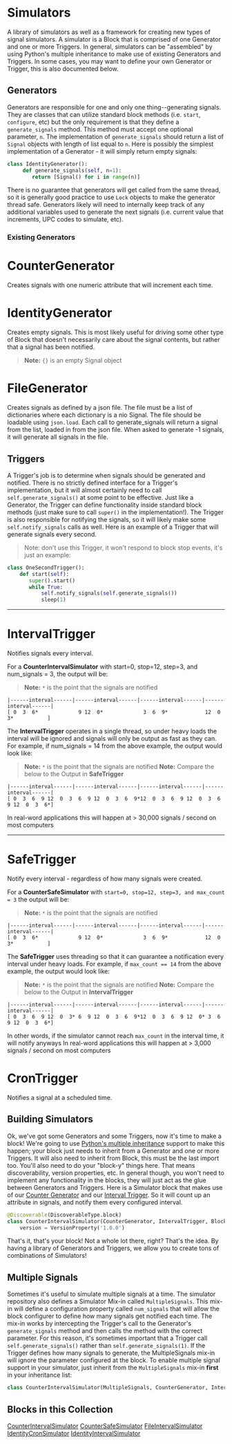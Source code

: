 Simulators
==========
A library of simulators as well as a framework for creating new types of signal simulators. A simulator is a Block that is comprised of one Generator and one or more
Triggers. In general, simulators can be "assembled" by using Python's multiple
inheritance to make use of existing Generators and Triggers. In some cases,
you may want to define your own Generator or Trigger, this is also documented
below.

## Generators
Generators are responsible for one and only one thing--generating signals.
They are classes that can utilize standard block methods (i.e. `start`,
`configure`, etc) but the only requirement is that they define a
`generate_signals` method. This method must accept one optional parameter, `n`.
The implementation of `generate_signals` should return a list of `Signal`
objects with length of list equal to `n`.
Here is possibly the simplest implementation of a Generator - it will simply
return empty signals:
```python
class IdentityGenerator():
     def generate_signals(self, n=1):
        return [Signal() for i in range(n)]
```
There is no guarantee that generators will get called from the same thread, so
it is generally good practice to use `Lock` objects to make the generator
thread safe. Generators likely will need to internally keep track of any additional
variables used to generate the next signals (i.e. current value that
increments, UPC codes to simulate, etc).

### Existing Generators
CounterGenerator
================
Creates signals with one numeric attribute that will increment each time.

IdentityGenerator
=================
Creates empty signals. This is most likely useful for driving some other type
of Block that doesn't necessarily care about the signal contents, but rather
that a signal has been notified.
> **Note:** `{}` is an empty Signal object

FileGenerator
=============
Creates signals as defined by a json file. The file must be a list of dictionaries where each dictionary is a nio Signal. The file should be loadable using `json.load`.
Each call to generate_signals will return a signal from the list, loaded in from the json file. When asked to generate -1 signals, it will generate all signals in the file.

Triggers
---
A Trigger's job is to determine when signals should be generated and notified.
There is no strictly defined interface for a Trigger's implementation, but it
will almost certainly need to call `self.generate_signals()` at some point to
be effective. Just like a Generator, the Trigger can define functionality
inside standard block methods (just make sure to call `super()` in the
implementation!). The Trigger is also responsible for notifying the signals,
so it will likely make some `self.notify_signals` calls as well.
Here is an example of a Trigger that will generate signals every second.
> Note: don't use this Trigger, it won't respond to block stop events, it's
just an example:
 ```python
class OneSecondTrigger():
     def start(self):
        super().start()
        while True:
            self.notify_signals(self.generate_signals())
            sleep(1)
```
 ***
IntervalTrigger
===============
Notifies signals every interval.

For a **CounterIntervalSimulator** with start=0, stop=12, step=3, and num_signals = 3,
the output will be:
> **Note:** `*` is the point that the signals are notified
```
|------interval------|------interval------|------interval------|------interval------|
[ 0  3  6*             9 12  0*             3  6  9*            12  0  3*           ]
```
The **IntervalTrigger** operates in a single thread, so under heavy loads the interval
will be ignored and signals will only be output as fast as they can.
For example, if num_signals = 14 from the above example, the output would look like:
> **Note:** `*` is the point that the signals are notified
> **Note:** Compare the below to the Output in **SafeTrigger**

```
|------interval------|------interval------|------interval------|------interval------|
[ 0  3  6  9 12  0  3  6  9 12  0  3  6  9*12  0  3  6  9 12  0  3  6  9 12  0  3  6*]
```
In real-word applications this will happen at > 30,000 signals / second on most computers
***
SafeTrigger
===========
Notify every interval - regardless of how many signals were created.

For a **CounterSafeSimulator** with `start=0, stop=12, step=3, and max_count = 3`
the output will be:
> **Note:** `*` is the point that the signals are notified
 ```
|------interval------|------interval------|------interval------|------interval------|
[ 0  3  6*             9 12  0*             3  6  9*            12  0  3*           ]
```
The **SafeTrigger** uses threading so that it can guarantee a notification every
interval under heavy loads.
For example, if `max_count == 14` from the above example, the output would look like:
> **Note:** `*` is the point that the signals are notified
> **Note:** Compare the below to the Output in **IntervalTrigger**
 ```
|------interval------|------interval------|------interval------|------interval------|
[ 0  3  6  9 12  0  3* 6  9 12  0  3  6  9*12  0  3  6  9 12  0* 3  6  9 12  0  3  6*]
```
In other words, if the simulator cannot reach `max_count` in the interval time, it will
notify anyways
In real-word applications this will happen at > 3,000 signals / second on most computers

CronTrigger
===========
Notifies a signal at a scheduled time.

Building Simulators
---
Ok, we've got some Generators and some Triggers, now it's time to make a
block! We're going to use [Python's multiple inheritance](https://docs.python.org/3.4/tutorial/classes.html#multiple-inheritance)
support to make this happen; your block just needs to inherit from a Generator
and one or more Triggers. It will also need to inherit from Block, this must
be the last import too.
You'll also need to do your "block-y" things here. That means discoverability,
version properties, etc. In general though, you won't need to implement any
functionality in the blocks, they will just act as the glue between Generators
and Triggers.
Here is a Simulator block that makes use of our [Counter Generator](#countergenerator)
and our [Interval Trigger](#intervaltrigger). So it will count up an attribute
in signals, and notify them every configured interval.
```python
@Discoverable(DiscoverableType.block)
class CounterIntervalSimulator(CounterGenerator, IntervalTrigger, Block):
    version = VersionProperty('1.0.0')
```
That's it, that's your block! Not a whole lot there, right? That's the idea.
By having a library of Generators and Triggers, we allow you to create tons of
combinations of Simulators!

Multiple Signals
---
Sometimes it's useful to simulate multiple signals at a time. The simulator
repository also defines a Simulator Mix-in called `MultipleSignals`. This
mix-in will define a configuration property called `num_signals` that will
allow the block configurer to define how many signals get notified each time.
The mix-in works by intercepting the Trigger's call to the Generator's
`generate_signals` method and then calls the method with the correct parameter.
For this reason, it's sometimes important that a Trigger call
`self.generate_signals()` rather than `self.generate_signals(1)`. If the
Trigger defines how many signals to generate, the MultipleSignals mix-in will
ignore the parameter configured at the block.
To enable multiple signal support in your simulator, just inherit from the
`MultipleSignals` mix-in **first** in your inheritance list:
```python
class CounterIntervalSimulator(MultipleSignals, CounterGenerator, IntervalTrigger, Block):
``` 

Blocks in this Collection
---
[CounterIntervalSimulator](docs/counter_interval_simulator.md)
[CounterSafeSimulator](docs/counter_safe_simulator.md)
[FileIntervalSimulator](docs/file_interval_simulator.md)
[IdentityCronSimulator](docs/identity_cron_simulator.md)
[IdentityIntervalSimulator](docs/identity_interval_simulator.md)